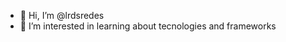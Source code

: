 - 👋 Hi, I’m @lrdsredes
- 👀 I’m interested in learning about tecnologies and frameworks

<!---
lrdsredes/lrdsredes is a ✨ special ✨ repository because its `README.md` (this file) appears on your GitHub profile.
You can click the Preview link to take a look at your changes.
--->
